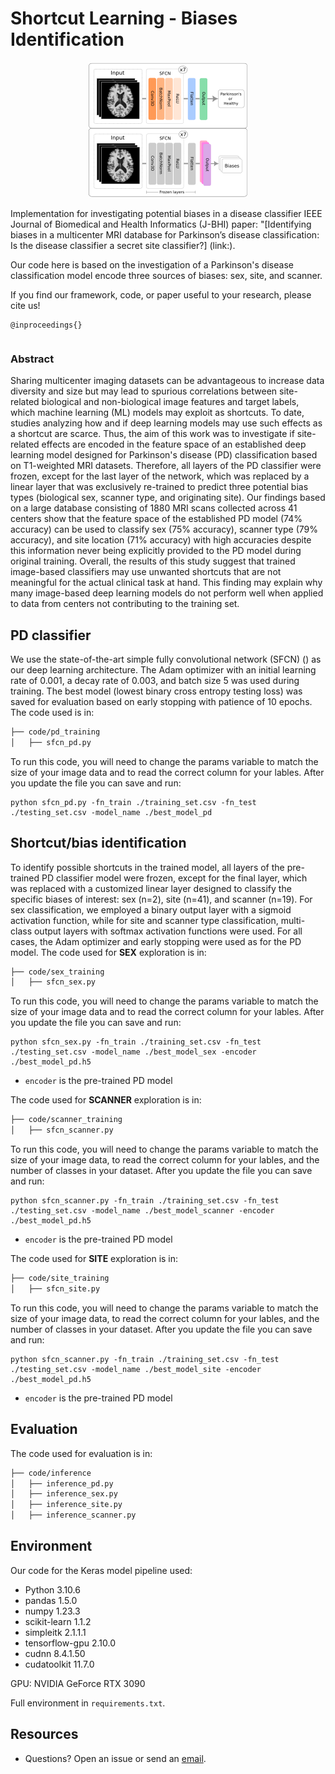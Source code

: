 # Shortcut Learning - Biases Identification
<div align="center">

</div>

<p align="center">
<img src="workflow.png?raw=true">
</p>


Implementation for investigating potential biases in a disease classifier IEEE Journal of Biomedical and Health Informatics (J-BHI) paper: "[Identifying biases in a multicenter MRI database for  Parkinson’s disease classification: Is the disease classifier a secret site classifier?] (link:).

Our code here is based on the investigation of a Parkinson's disease classification model encode three sources of biases: sex, site, and scanner.

If you find our framework, code, or paper useful to your research, please cite us!
```
@inproceedings{}
```
```
```

### Abstract 
Sharing multicenter imaging datasets can be advantageous to increase data diversity and size but may lead to spurious correlations between site-related biological and non-biological image features and target labels, which machine learning (ML) models may exploit as shortcuts. To date, studies analyzing how and if deep learning models may use such effects as a shortcut are scarce. Thus, the aim of this work was to investigate if site-related effects are encoded in the feature space of an established deep learning model designed for Parkinson's disease (PD) classification based on T1-weighted MRI datasets. Therefore, all layers of the PD classifier were frozen, except for the last layer of the network, which was replaced by a linear layer that was exclusively re-trained to predict three potential bias types (biological sex, scanner type, and originating site). Our findings based on a large database consisting of 1880 MRI scans collected across 41 centers show that the feature space of the established PD model (74% accuracy) can be used to classify sex (75% accuracy), scanner type (79% accuracy), and site location (71% accuracy) with high accuracies despite this information never being explicitly provided to the PD model during original training. Overall, the results of this study suggest that trained image-based classifiers may use unwanted shortcuts that are not meaningful for the actual clinical task at hand. This finding may explain why many image-based deep learning models do not perform well when applied to data from centers not contributing to the training set.  

## PD classifier
We use the state-of-the-art simple fully convolutional network (SFCN) () as our deep learning architecture. The Adam optimizer with an initial learning rate of 0.001, a decay rate of 0.003, and batch size 5 was used during training. The best model (lowest binary cross entropy testing loss) was saved for evaluation based on early stopping with patience of 10 epochs. 
The code used is in: 
```bash
├── code/pd_training
│   ├── sfcn_pd.py

```
To run this code, you will need to change the params variable to match the size of your image data and to read the correct column for your lables. After you update the file you can save and run:
```
python sfcn_pd.py -fn_train ./training_set.csv -fn_test ./testing_set.csv -model_name ./best_model_pd
```

## Shortcut/bias identification
To identify possible shortcuts in the trained model, all layers of the pre-trained PD classifier model were frozen, except for the final layer, which was replaced with a customized linear layer designed to classify the specific biases of interest: sex (n=2), site (n=41), and scanner (n=19).
For sex classification, we employed a binary output layer with a sigmoid activation function, while for site and scanner type classification, multi-class output layers with softmax activation functions were used. For all cases, the Adam optimizer and early stopping were used as for the PD  model.
The code used for **SEX** exploration is in: 
```bash
├── code/sex_training
│   ├── sfcn_sex.py

```
To run this code, you will need to change the params variable to match the size of your image data and to read the correct column for your lables. After you update the file you can save and run:
```
python sfcn_sex.py -fn_train ./training_set.csv -fn_test ./testing_set.csv -model_name ./best_model_sex -encoder ./best_model_pd.h5
```
* `encoder` is the pre-trained PD model

The code used for **SCANNER** exploration is in: 
```bash
├── code/scanner_training
│   ├── sfcn_scanner.py

```
To run this code, you will need to change the params variable to match the size of your image data, to read the correct column for your lables, and the number of classes in your dataset. After you update the file you can save and run:
```
python sfcn_scanner.py -fn_train ./training_set.csv -fn_test ./testing_set.csv -model_name ./best_model_scanner -encoder ./best_model_pd.h5
```
* `encoder` is the pre-trained PD model
  
The code used for **SITE** exploration is in: 
```bash
├── code/site_training
│   ├── sfcn_site.py

```
To run this code, you will need to change the params variable to match the size of your image data, to read the correct column for your lables, and the number of classes in your dataset. After you update the file you can save and run:
```
python sfcn_scanner.py -fn_train ./training_set.csv -fn_test ./testing_set.csv -model_name ./best_model_site -encoder ./best_model_pd.h5
```
* `encoder` is the pre-trained PD model


## Evaluation
The code used for evaluation is in: 
```bash
├── code/inference
│   ├── inference_pd.py
│   ├── inference_sex.py
│   ├── inference_site.py
│   ├── inference_scanner.py
```

## Environment 
Our code for the Keras model pipeline used: 
* Python 3.10.6
* pandas 1.5.0
* numpy 1.23.3
* scikit-learn 1.1.2
* simpleitk 2.1.1.1
* tensorflow-gpu 2.10.0
* cudnn 8.4.1.50
* cudatoolkit 11.7.0

GPU: NVIDIA GeForce RTX 3090

Full environment in `requirements.txt`.


## Resources
* Questions? Open an issue or send an [email](mailto:raissa_souzadeandrad@ucalgary.ca?subject=Bias-exploration).
